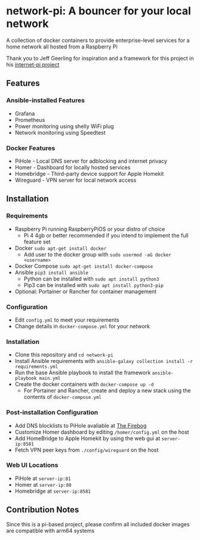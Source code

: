 # network-pi: A bouncer for your local network
A collection of docker containers to provide enterprise-level services for a home network all hosted from a Raspberry Pi

Thank you to Jeff Geerling for inspiration and a framework for this project in his [internet-pi project](https://github.com/geerlingguy/internet-pi)

## Features

### Ansible-installed Features
* Grafana 
* Prometheus
* Power monitoring using shelly WiFi plug
* Network monitoring using Speedtest
### Docker Features
* PiHole - Local DNS server for adblocking and internet privacy
* Homer - Dashboard for locally hosted services
* Homebridge - Third-party device support for Apple Homekit
* Wireguard - VPN server for local network access

## Installation
### Requirements
* Raspberry Pi running RaspberryPiOS or your distro of choice
    * Pi 4 4gb or better recommended if you intend to implement the full feature set
* Docker    `sudo apt-get install docker`
    * Add user to the docker group with `sudo usermod -aG docker <username>`
* Docker Compose    `sudo apt-get install docker-compose`
* Ansible   `pip3 install ansible`
    * Python can be installed with `sudo apt install python3` 
    * Pip3 can be installed with `sudo apt install python3-pip`
* Optional: Portainer or Rancher for container management

### Configuration
- Edit `config.yml` to meet your requirements
- Change details in `docker-compose.yml` for your network

### Installation
- Clone this repository and `cd network-pi`
- Install Ansible requirements with `ansible-galaxy collection install -r requirements.yml`
- Run the base Ansible playbook to install the framework `ansible-playbook main.yml`
- Create the docker containers with `docker-compose up -d`
    * For Portainer and Rancher, create and deploy a new stack using the contents of `docker-compose.yml`

### Post-installation Configuration
- Add DNS blocklists to PiHole avaliable at [The Firebog](https://v.firebog.net/hosts/lists.php)
- Customize Homer dashboard by editing `/homer/config.yml` on the host
- Add HomeBridge to Apple Homekit by using the web gui at `server-ip:8581`
- Fetch VPN peer keys from `./config/wireguard` on the host

### Web UI Locations
- PiHole at `server-ip:81`
- Homer at `server-ip:80`
- Homebridge at `server-ip:8581`

## Contribution Notes
Since this is a pi-based project, please confirm all included docker images are compatible with arm64 systems